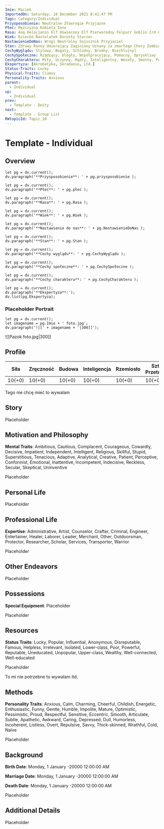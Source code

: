 ```yaml
---
Imie: Maciek
ImportedOn: Saturday, 18 December 2021 8:41:47 PM
Tags: Category/Individual
Przysposobienie: Neutralne Złowrogie Przyjazne
Płeć: Mężczyzna Kobieta Inne
Rasa: Aoq Delocjanin Elf Oświecony Elf Pierworodny Felpurr Goblin Ird Krasonlud Ladończyk Ork Raawjańczyk Skaven Xerabin Yordl Inne
Wiek: Dziecko Nastolatek Dorosły Starzec
NastawienieDoNas: Wrogi Neutralny Sojusznik Przyjaciel
Stan: Zdrowy Ranny Umierający Zaginiony Uznany za zmarłego Chory Zombie
CechyWyglądu: Stylowy, Bogaty, Schludny, Brudny, Niechlujny]
CechySpołeczne: Rządzący, Uległy, Współpracujący, Pomocny, Opryskliwy
CechyCharakteru: Miły, Uczynny, Mądry, Inteligentny, Wesoły, Smutny, Poważny
Ekspertyza: [Akrobatyka, Skradanie, itd.]
Status-Traits: Lucky
Physical-Traits: Clumsy
Personality-Traits: Anxious
parent:
  - Individual
up:
  - Individual
prev:
  - Template - Deity
next:
  - Template - Group List
RWtopicId: Topic_10
---
```

# Template - Individual
## Overview

```dataviewjs
let pg = dv.current();
dv.paragraph('**Przysposobienie**: ' + pg.przysposobienie );
```
```dataviewjs
let pg = dv.current();
dv.paragraph('**Płeć**: ' + pg.płeć );
```
```dataviewjs
let pg = dv.current();
dv.paragraph('**Rasa**: ' + pg.Rasa );
```
```dataviewjs
let pg = dv.current();
dv.paragraph('**Wiek**: ' + pg.Wiek );
```
```dataviewjs
let pg = dv.current();
dv.paragraph('**Nastawienie do nas**: ' + pg.NastawienieDoNas );
```
```dataviewjs
let pg = dv.current();
dv.paragraph('**Stan**: ' + pg.Stan );
```
```dataviewjs
let pg = dv.current();
dv.paragraph('**Cechy wyglądu**: ' + pg.CechyWyglądu );
```
```dataviewjs
let pg = dv.current();
dv.paragraph('**Cechy społeczne**: ' + pg.CechySpołeczne );
```
```dataviewjs
let pg = dv.current();
dv.paragraph('**Cechy charakteru**: ' + pg.CechyCharakteru );
```
```dataviewjs
let pg = dv.current();
dv.paragraph('**Ekspertyza**:');
dv.list(pg.Ekspertyza);
```

### Placeholder Portrait

```dataviewjs
let pg = dv.current();
let imagename = pg.Imie + ' foto.jpg';
dv.paragraph('![[' + imagename + '|300]]');
```
![[Pazok foto.jpg|300]]


## Profile


| Siła | Zręczność | Budowa | Inteligencja | Rzemiosło | Sztuka Przetrwania |
|---|---|---|---|---|---|
| 10(+0) | 10(+0) | 10(+0) | 10(+0) | 10(+0) | 10(+0) |

Tego nie chcę mieć to wywalam

## Story
Placeholder

## Motivation and Philosophy
**Mental Traits**: Ambitious, Cautious, Complacent, Courageous, Cowardly, Decisive, Impatient, Independent, Intelligent, Religious, Skillful, Stupid, Superstitious, Tenacious, Adaptive, Analytical, Creative, Patient, Perceptive, Conformist, Emotional, Inattentive, Incompetent, Indecisive, Reckless, Secular, Skeptical, Uninventive

Placeholder

## Personal Life
Placeholder

## Professional Life
**Expertise**: Administrative, Artist, Counselor, Crafter, Criminal, Engineer, Entertainer, Healer, Laborer, Leader, Merchant, Other, Outdoorsman, Protector, Researcher, Scholar, Services, Transporter, Warrior

Placeholder

## Other Endeavors
Placeholder

## Possessions
**Special Equipment**: Placeholder

Placeholder

## Resources
**Status Traits**: Lucky, Popular, Influential, Anonymous, Disreputable, Famous, Helpless, Irrelevant, Isolated, Lower-class, Poor, Powerful, Reputable, Uneducated, Unpopular, Upper-class, Wealthy, Well-connected, Well-educated

Placeholder

To mi nie potrzebne to wywalam itd.

## Methods
**Personality Traits**: Anxious, Calm, Charming, Cheerful, Childish, Energetic, Enthusiastic, Funny, Gentle, Humble, Impolite, Mature, Optimistic, Pessimistic, Proud, Respectful, Sensitive, Eccentric, Smooth, Articulate, Subtle, Apathetic, Awkward, Caring, Depressed, Dull, Humorless, Incoherent, Listless, Overt, Repulsive, Savvy, Thick-skinned, Wrathful, Cold, Naïve

Placeholder

## Background
**Birth Date**: Monday, 1 January -20000 12:00:00 AM

**Marriage Date**: Monday, 1 January -20000 12:00:00 AM

**Death Date**: Monday, 1 January -20000 12:00:00 AM

Placeholder

## Additional Details
Placeholder

